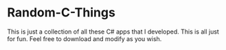 # Random-C-Things
This is just a collection of all these C# apps that I developed.
This is all just for fun.  Feel free to download and modify as you wish.
